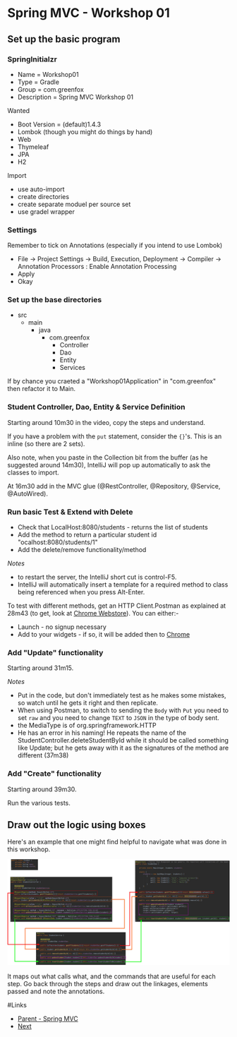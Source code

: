 # Spring MVC - Workshop 01

## Set up the basic program
### SpringInitialzr
- Name = Workshop01
- Type = Gradle
- Group = com.greenfox
- Description = Spring MVC Workshop 01

Wanted
- Boot Version = (default)1.4.3
- Lombok (though you might do things by hand)
- Web
- Thymeleaf
- JPA
- H2

Import
- use auto-import
- create directories
- create separate moduel per source set
- use gradel wrapper

### Settings 
Remember to tick on Annotations (especially if you intend to use Lombok) 
- File -> Project Settings -> Build, Execution, Deployment -> Compiler  -> Annotation Processors : Enable Annotation Processing
- Apply
- Okay

### Set up the base directories
- src
  - main
    - java
	  - com.greenfox
	    - Controller
		- Dao
		- Entity
		- Services
 
If by chance you craeted a "Workshop01Application" in "com.greenfox" then refactor it to Main.
 
### Student Controller, Dao, Entity &amp; Service Definition
Starting around 10m30 in the video, copy the steps and understand.

If you have a problem with the `put` statement, consider the `{}`'s.  This is an inline (so there are 2 sets).

Also note, when you paste in the Collection<Student> bit from the buffer (as he suggested around 14m30), IntelliJ will pop up automatically to ask the classes to import.

At 16m30 add in the MVC glue (@RestController, @Repository, @Service, @AutoWired).


### Run basic Test &amp; Extend with Delete
- Check that LocalHost:8080/students - returns the list of students
- Add the method to return a particular student id "ocalhost:8080/students/1"
- Add the delete/remove functionality/method 

_Notes_ 
- to restart the server, the IntelliJ short cut is control-F5.
- IntelliJ will automatically insert a template for a required method to class being referenced when you press Alt-Enter.

To test with different methods, get an HTTP Client.Postman as explained at 28m43 (to get, look at [Chrome Webstore](chrome.google.com/webstore/search/postman)).  You can either:-
- Launch - no signup necessary
- Add to your widgets - if so, it will be added then to [Chrome](chrome://apps)

### Add "Update" functionality
Starting around 31m15.

_Notes_ 
- Put in the code, but don't immediately test as he makes some mistakes, so watch until he gets it right and then replicate.
- When using Postman, to switch to sending the `Body` with `Put` you need to set `raw` and you need to change `TEXT` to `JSON` in the type of body sent.
- the MediaType is of org.springframework.HTTP
- He has an error in his naming!  He repeats the name of the StudentController.deleteStudentById while it should be called something like Update; but he gets away with it as the signatures of the method are different (37m38)

### Add "Create" functionality
Starting around 39m30.

Run the various tests.


## Draw out the logic using boxes
Here's an example that one might find helpful to navigate what was done in this workshop.  

<img src="./workshop01A.jpg" >

It maps out what calls what, and the commands that are useful for each step.  Go back through the steps and draw out the linkages, elements passed and note the annotations.

 
#Links
- [Parent - Spring MVC](../README.md)
- [Next ](./workshop02.md)
